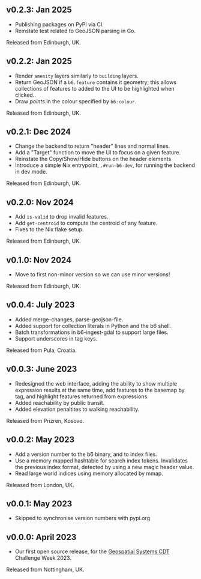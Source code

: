 ## v0.2.3: Jan 2025

* Publishing packages on PyPI via CI.
* Reinstate test related to GeoJSON parsing in Go.

Released from Edinburgh, UK.

## v0.2.2: Jan 2025

* Render `amenity` layers similarly to `building` layers.
* Return GeoJSON if a `b6.feature` contains it geometry; this allows
  collections of features to added to the UI to be highlighted when clicked..
* Draw _points_ in the colour specified by `b6:colour`.

Released from Edinburgh, UK.

## v0.2.1: Dec 2024

* Change the backend to return "header" lines and normal lines.
* Add a "Target" function to move the UI to focus on a given feature.
* Reinstate the Copy/Show/Hide buttons on the header elements
* Introduce a simple Nix entrypoint, `.#run-b6-dev`, for running the backend
  in dev mode.

Released from Edinburgh, UK.

## v0.2.0: Nov 2024

* Add `is-valid` to drop invalid features.
* Add `get-centroid` to compute the centroid of any feature.
* Fixes to the Nix flake setup.

Released from Edinburgh, UK.

## v0.1.0: Nov 2024

* Move to first non-minor version so we can use minor versions!

Released from Edinburgh, UK.

## v0.0.4: July 2023

* Added merge-changes, parse-geojson-file.
* Added support for collection literals in Python and the b6 shell.
* Batch transformations in b6-ingest-gdal to support large files.
* Support underscores in tag keys.

Released from Pula, Croatia.

## v0.0.3: June 2023

* Redesigned the web interface, adding the ability to show
  multiple expression results at the same time, add features to
  the basemap by tag, and highlight features returned from expressions.
* Added reachability by public transit.
* Added elevation penaltites to walking reachability.

Released from Prizren, Kosovo.

## v0.0.2: May 2023

* Add a version number to the b6 binary, and to index files.
* Use a memory mapped hashtable for search index tokens. Invalidates the
  previous index format, detected by using a new magic header value.
* Read large world indices using memory allocated by mmap.

Released from London, UK.

## v0.0.1: May 2023

* Skipped to synchronise version numbers with pypi.org

## v0.0.0: April 2023

* Our first open source release, for the [Geospatial Systems CDT](https://geospatialcdt.ac.uk/) Challenge Week 2023.

Released from Nottingham, UK.
